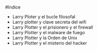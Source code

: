 #Indice

* Larry Ploter y el bucle filosofal
* Larry plotter y clave secreta del wifi
* Larry Plotter y el prisionero y el firewall 
* Larry Plotter y el malware de fuego
* Larry Plotter y la Orden de Unix
* Larry Plotter y el misterio del hacker

